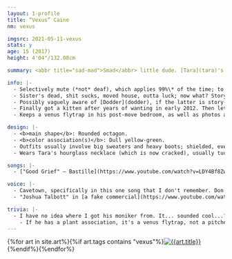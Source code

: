 ```yaml
---
layout: 1-profile
title: “Vexus” Caine
nm: vexus

imgsrc: 2021-05-11-vexus
stats: y
age: 15 (2017)
height: 4'04"/132.08cm

summary: <abbr title="sad-mad">Smad</abbr> little dude. [Tara](tara)'s sibling, best friend of [Levi](levi)'s.

info: |-
  - Selectively mute (*not* deaf), which applies 99%\* of the time; to avoid people making a fuss over it, avoids everyone whenever possible. (\*The 1% used to be reserved for family. It's nearly 0% nowadays.) Doesn't go out of his way to be a jerk, usually.
  - Sister's dead, shit sucks, moved house, outta luck; now what? Storyline somewhat uncertain, but probably involves revisiting Tara's old friends ([Nico](nico) & [Ivy](ivy)), dealing with his *new* friend Levi, and meeting some version of [Ava](ava).
  - Possibly vaguely aware of [Dodder](dodder), if the latter is story-relevant, in a "stop using my dead sister for your stupid culty self-help bullshit" way.
  - Finally got a kitten after years of wanting in early 2012. Then let her out by accident and never saw her alive again.
  - Keeps a venus flytrap in his post-move bedroom, as well as photos and mementos of Tara---the only traces of her existence on display in the whole house.

design: |-
  - <b>main shape</b>: Rounded octagon.
  - <b>color association(s)</b>: Dull yellow-green.
  - Outfits usually involve big sweaters and heavy boots; shielded, even in summer.
  - Wears Tara's hourglass necklace (which is now cracked), usually tucked safely under his sweatshirt.

songs: |-
  - ["Good Grief" – Bastille](https://www.youtube.com/watch?v=LDY4Bf8Zwn8)

voice: |-
  - Cavetown, specifically in this one song that I don't remember. Don't thiiink it applied as much in general?
  - "Joshua Talbott" in [a fake commercial](https://www.youtube.com/watch?v=BHPOZJe0Inc) (<i>The Onion</i>)

trivia: |-
  - I have no idea where I got his moniker from. It... sounded cool...? Which is all the reasoning an edgy tween needs. Surname, meanwhile, is an anagram of "-cenia," from [<i>Sarracenia flava</i>](https://en.wikipedia.org/wiki/Sarracenia_flava).
    - If he has a plant association, it's a venus flytrap, not a pitcher plant.
---
```

<div id="gallery">{%for art in site.art%}{%if art.tags contains "vexus"%}<a href="{{art.url}}"><img src="{%include url.html%}/assets/img/art/{{art.date|date:"%F"}}-tn{%if art.multi%}-{{page.nm}}{%endif%}.jpg" alt="{{art.title}}"/></a>{%endif%}{%endfor%}</div>